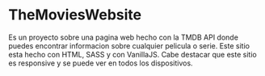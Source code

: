 # TheMoviesWebsite
Es un proyecto sobre una pagina web hecho con la TMDB API donde puedes encontrar informacion sobre cualquier pelicula o serie.
Este sitio esta hecho con HTML, SASS y con VanillaJS.
Cabe destacar que este sitio es responsive y se puede ver en todos los dispositivos.
